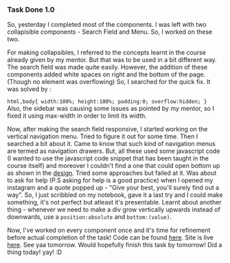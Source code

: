 ### Task Done 1.0

So, yesterday I completed most of the components. I was left with two collapisible components -  Search Field and Menu. So, I worked on these two.

For making collapsibles, I referred to the concepts learnt in the course already given by my mentor. But that was to be used in a bit different way. The search field was made quite easily. However, the addition of these components added white spaces on right and the bottom of the page. (Though no element was overflowing)  So, I searched for the quick fix. It was solved by :

`html,body{
   width:100%;
   height:100%;
   padding:0;
   overflow:hidden;
   }
   `
 Also, the sidebar was causing some issues as pointed by my mentor, so I fixed it using max-width in order to limit its width.
 
 Now, after making the search field responsive, I started working on the vertical navigation menu. Tried to figure it out for some time. Then I searched a bit about it. Came to know that such kind of navigation menus are termed as navigation drawers. But, all these used some javascript code (I wanted to use the javascript code snippet that has been taught in the course itself) and moreover I couldn't find a one that could open bottom up as shown in the [design](https://www.figma.com/file/lVV0fvZhp0x5fS5ZQk8M9Q/Apple-Watch-Store-Landing-Page-Design-(Community)?node-id=0%3A1&t=bKCloTEIrD5i2x1f-0). Tried some approaches but failed at it. Was about to ask for help (P.S asking for help is a good practice) when I opened my instagram and a quote popped up - "Give your best, you'll surely find out a way". So, I just scribbled on my notebook, gave it a last try and I could make something, it's not perfect but atleast it's presentable. Learnt about another thing - whenever we need to make a div grow vertically upwards instead of downwards, use a `position:absolute` and `bottom:(value)`. 
 
Now, I've worked on every component once and it's time for refinement before actual completion of the task!
Code can be found [here](https://github.com/jazzcodes/Apple).
Site is live [here](https://fluffy-taffy-a8575f.netlify.app/#).
See yaa tomorrow. Would hopefully finish this task by tomorrow! Did a thing today! yay! :D
